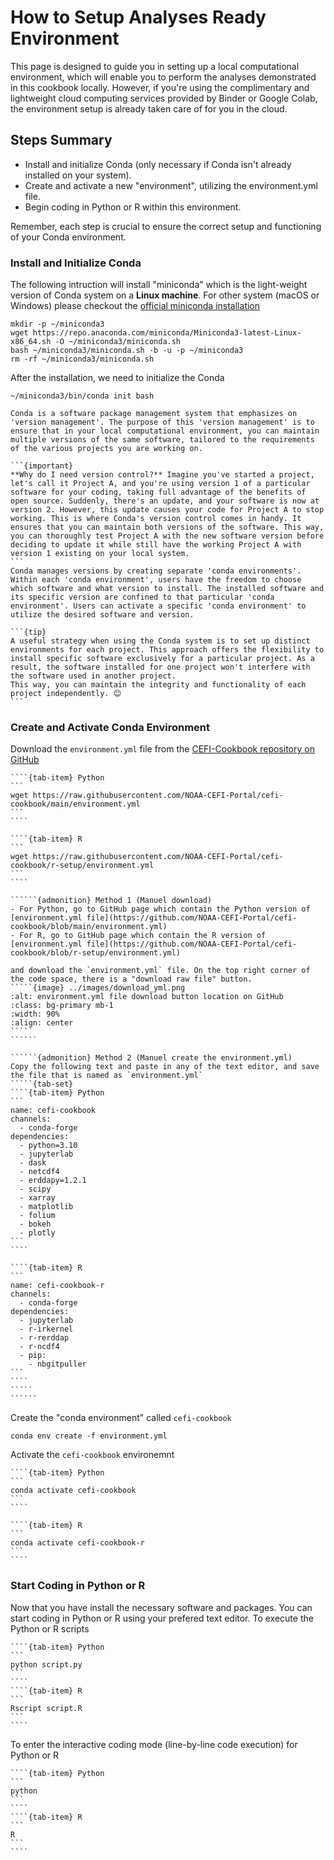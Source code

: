 # How to Setup Analyses Ready Environment

This page is designed to guide you in setting up a local computational environment, which will enable you to perform the analyses demonstrated in this cookbook locally. However, if you're using the complimentary and lightweight cloud computing services provided by Binder or Google Colab, the environment setup is already taken care of for you in the cloud.

## Steps Summary
- Install and initialize Conda (only necessary if Conda isn't already installed on your system).
- Create and activate a new "environment", utilizing the environment.yml file.
- Begin coding in Python or R within this environment. 

Remember, each step is crucial to ensure the correct setup and functioning of your Conda environment.


### Install and Initialize Conda
The following intruction will install "miniconda" which is the light-weight version of Conda system on a **Linux machine**.
For other system (macOS or Windows) please checkout the [official miniconda installation](https://docs.anaconda.com/miniconda/#quick-command-line-install)
```
mkdir -p ~/miniconda3
wget https://repo.anaconda.com/miniconda/Miniconda3-latest-Linux-x86_64.sh -O ~/miniconda3/miniconda.sh
bash ~/miniconda3/miniconda.sh -b -u -p ~/miniconda3
rm -rf ~/miniconda3/miniconda.sh
```
After the installation, we need to initialize the Conda
```
~/miniconda3/bin/conda init bash
``` 

````{dropdown} Why Conda? (optional read)
Conda is a software package management system that emphasizes on 'version management'. The purpose of this 'version management' is to ensure that in your local computational environment, you can maintain multiple versions of the same software, tailored to the requirements of the various projects you are working on.

```{important}
**Why do I need version control?** Imagine you've started a project, let's call it Project A, and you're using version 1 of a particular software for your coding, taking full advantage of the benefits of open source. Suddenly, there's an update, and your software is now at version 2. However, this update causes your code for Project A to stop working. This is where Conda's version control comes in handy. It ensures that you can maintain both versions of the software. This way, you can thoroughly test Project A with the new software version before deciding to update it while still have the working Project A with version 1 existing on your local system.
```
Conda manages versions by creating separate 'conda environments'. Within each 'conda environment', users have the freedom to choose which software and what version to install. The installed software and its specific version are confined to that particular 'conda environment'. Users can activate a specific 'conda environment' to utilize the desired software and version.

```{tip}
A useful strategy when using the Conda system is to set up distinct environments for each project. This approach offers the flexibility to install specific software exclusively for a particular project. As a result, the software installed for one project won't interfere with the software used in another project.
This way, you can maintain the integrity and functionality of each project independently. 😊
```
````

### Create and Activate Conda Environment
Download the `environment.yml` file from the [CEFI-Cookbook repository on GitHub](https://github.com/NOAA-CEFI-Portal/cefi-cookbook)
`````{tab-set}
````{tab-item} Python
```
wget https://raw.githubusercontent.com/NOAA-CEFI-Portal/cefi-cookbook/main/environment.yml
```
````

````{tab-item} R
```
wget https://raw.githubusercontent.com/NOAA-CEFI-Portal/cefi-cookbook/r-setup/environment.yml
```
````
`````


```````{dropdown} If you do not have wget (trouble shooting read)
``````{admonition} Method 1 (Manuel download)
- For Python, go to GitHub page which contain the Python version of [environment.yml file](https://github.com/NOAA-CEFI-Portal/cefi-cookbook/blob/main/environment.yml)
- For R, go to GitHub page which contain the R version of [environment.yml file](https://github.com/NOAA-CEFI-Portal/cefi-cookbook/blob/r-setup/environment.yml)

and download the `environment.yml` file. On the top right corner of the code space, there is a "download raw file" button.
`````{image} ../images/download_yml.png
:alt: environment.yml file download button location on GitHub
:class: bg-primary mb-1
:width: 90%
:align: center
`````
``````

``````{admonition} Method 2 (Manuel create the environment.yml)
Copy the following text and paste in any of the text editor, and save the file that is named as `environment.yml`
`````{tab-set}
````{tab-item} Python
```
name: cefi-cookbook
channels:
  - conda-forge
dependencies:
  - python=3.10
  - jupyterlab
  - dask
  - netcdf4
  - erddapy=1.2.1
  - scipy
  - xarray
  - matplotlib
  - folium
  - bokeh
  - plotly
```
````

````{tab-item} R
```
name: cefi-cookbook-r
channels:
  - conda-forge
dependencies:
  - jupyterlab
  - r-irkernel
  - r-rerddap
  - r-ncdf4
  - pip:
    - nbgitpuller
```
````
`````
``````
````````

Create the "conda environment" called `cefi-cookbook`
```
conda env create -f environment.yml
```
Activate the `cefi-cookbook` environemnt
`````{tab-set}
````{tab-item} Python
```
conda activate cefi-cookbook
```
````

````{tab-item} R
```
conda activate cefi-cookbook-r
```
````
`````

### Start Coding in Python or R
Now that you have install the necessary software and packages.
You can start coding in Python or R using your prefered text editor.
To execute the Python or R scripts
`````{tab-set}
````{tab-item} Python
```
python script.py
```
````
````{tab-item} R
```
Rscript script.R
```
````
`````

To enter the interactive coding mode (line-by-line code execution) for Python or R
`````{tab-set}
````{tab-item} Python
```
python
```
````
````{tab-item} R
```
R
```
````
`````




